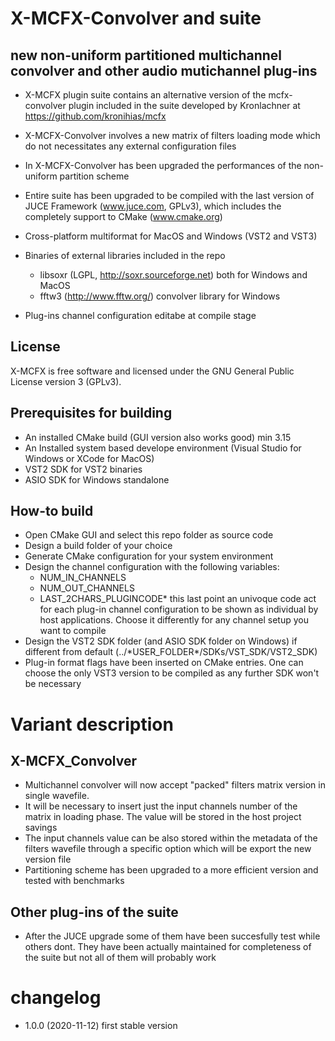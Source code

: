 X-MCFX-Convolver and suite
==============
new non-uniform partitioned multichannel convolver and other audio mutichannel plug-ins
------------------------------------

- X-MCFX plugin suite contains an alternative version of the mcfx-convolver plugin included in the suite developed by Kronlachner at https://github.com/kronihias/mcfx

- X-MCFX-Convolver involves a new matrix of filters loading mode which do not necessitates any external configuration files

- In X-MCFX-Convolver has been upgraded the performances of the non-uniform partition scheme

- Entire suite has been upgraded to be compiled with the last version of JUCE Framework (www.juce.com, GPLv3), which includes the completely support to CMake (www.cmake.org)

- Cross-platform multiformat for MacOS and Windows (VST2 and VST3)

- Binaries of external libraries included in the repo 
    + libsoxr (LGPL, http://soxr.sourceforge.net) both for Windows and MacOS
    + fftw3 (http://www.fftw.org/) convolver library for Windows
    
- Plug-ins channel configuration editabe at compile stage

License
--------------

X-MCFX is free software and licensed under the GNU General Public License version 3 (GPLv3).

Prerequisites for building
--------------

- An installed CMake build (GUI version also works good) min 3.15
- An Installed system based develope environment (Visual Studio for Windows or XCode for MacOS)
- VST2 SDK for VST2 binaries
- ASIO SDK for Windows standalone

How-to build
--------------

- Open CMake GUI and select this repo folder as source code
- Design a build folder of your choice
- Generate CMake configuration for your system environment
- Design the channel configuration with the following variables:
    + NUM_IN_CHANNELS
    + NUM_OUT_CHANNELS
    + LAST_2CHARS_PLUGINCODE*
this last point an univoque code act for each plug-in channel configuration to be shown as individual by host applications. Choose it differently for any channel setup you want to compile
- Design the VST2 SDK folder (and ASIO SDK folder on Windows) if different from default (../\*USER_FOLDER\*/SDKs/VST_SDK/VST2_SDK)
- Plug-in format flags have been inserted on CMake entries. One can choose the only VST3 version to be compiled as any further SDK won't be necessary

Variant description
==============

X-MCFX_Convolver
--------------
+ Multichannel convolver will now accept "packed" filters matrix version in single wavefile.
+ It will be necessary to insert just the input channels number of the matrix in loading phase. The value will be stored in the host project savings
+ The input channels value can be also stored within the metadata of the filters wavefile through a specific option which will be export the new version file
+ Partitioning scheme has been upgraded to a more efficient version and tested with benchmarks

Other plug-ins of the suite
-----------------------------
+ After the JUCE upgrade some of them have been succesfully test while others dont. They have been actually maintained for completeness of the suite but not all of them will probably work


changelog
==============

- 1.0.0 (2020-11-12) first stable version
